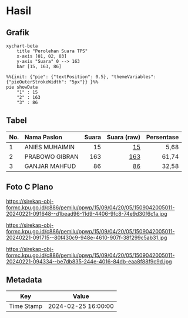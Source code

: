 # Hasil

## Grafik

```mermaid
xychart-beta
    title "Perolehan Suara TPS"
    x-axis [01, 02, 03]
    y-axis "Suara" 0 --> 163
    bar [15, 163, 86]
```

```mermaid
%%{init: {"pie": {"textPosition": 0.5}, "themeVariables": {"pieOuterStrokeWidth": "5px"}} }%%
pie showData
    "1" : 15
    "2" : 163
    "3" : 86
```

## Tabel

| No. | Nama Paslon    | Suara | Suara (raw) | Persentase |
|:--- |:-------------- | -----:| -----------:| ----------:|
| 1   | ANIES MUHAIMIN | 15    | [15][p-1]   | 5,68       |
| 2   | PRABOWO GIBRAN | 163   | [163][p-2]  | 61,74      |
| 3   | GANJAR MAHFUD  | 86    | [86][p-3]   | 32,58      |


[p-1]: https://github.com/gigit-pemilu/pemilu-2024-15-jambi/blob/main/pilpres/hitung-suara/sub/15-jambi/sub/09-tebo/sub/04-rimbo-bujang/sub/2005-tegal-arum/sub/011-tps/sub/paslon-1.txt
[p-2]: https://github.com/gigit-pemilu/pemilu-2024-15-jambi/blob/main/pilpres/hitung-suara/sub/15-jambi/sub/09-tebo/sub/04-rimbo-bujang/sub/2005-tegal-arum/sub/011-tps/sub/paslon-2.txt
[p-3]: https://github.com/gigit-pemilu/pemilu-2024-15-jambi/blob/main/pilpres/hitung-suara/sub/15-jambi/sub/09-tebo/sub/04-rimbo-bujang/sub/2005-tegal-arum/sub/011-tps/sub/paslon-3.txt

## Foto C Plano

https://sirekap-obj-formc.kpu.go.id/c886/pemilu/ppwp/15/09/04/20/05/1509042005011-20240221-091648--d1bead96-11d9-4406-9fc8-74e9d30f6c1a.jpg

https://sirekap-obj-formc.kpu.go.id/c886/pemilu/ppwp/15/09/04/20/05/1509042005011-20240221-091715--80f430c9-948e-4610-907f-38f299c5ab31.jpg

https://sirekap-obj-formc.kpu.go.id/c886/pemilu/ppwp/15/09/04/20/05/1509042005011-20240221-094334--be7db835-244e-4016-84db-eaa8f88f9c9d.jpg


## Metadata

| Key        | Value               |
| ---------- | ------------------- |
| Time Stamp | 2024-02-25 16:00:00 |



